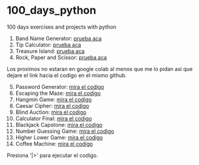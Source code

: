 # 100_days_python
 100 days exercises and projects with python

1. Band Name Generator: [prueba aca](https://colab.research.google.com/drive/1k-UUAubtunQColRWtfBHThro2yXrSPMm?hl=es#scrollTo=fVuA2dVA6I8f)
2. Tip Calculator: [prueba aca](https://colab.research.google.com/drive/1EtafxLWrz0SINDI4nq3M3fF670HPTeOT?hl=es)
3. Treasure Island: [prueba aca](https://colab.research.google.com/drive/1ItxXiwM61-LdPSlPpRe4qk9Vhwz35KFW?hl=es)
4. Rock, Paper and Scissor: [prueba aca](https://colab.research.google.com/drive/16lQyAid7zoOITOENt5_OLHo54P-_TAao)

Los proximos no estaran en google colab al menos que me lo pidan asi que dejare el link hacia el codigo en el mismo github.

5. Password Generator: [mira el codigo](https://github.com/Lifimastar/100DaysPython/blob/main/proyectos/5_password_generator.py)
6. Escaping the Maze: [mira el codigo](https://github.com/Lifimastar/100DaysPython/blob/main/proyectos/6_escaping_maze.py)
7. Hangmin Game: [mira el codigo](https://github.com/Lifimastar/100DaysPython/tree/main/proyectos/7_hangman_game)
8. Caesar Cipher: [mira el codigo](https://github.com/Lifimastar/100DaysPython/tree/main/proyectos/8_caesar_cipher)
9. Blind Auction: [mira el codigo](https://github.com/Lifimastar/100DaysPython/tree/main/proyectos/9_blind_auction)
10. Calculator Final: [mira el codigo](https://github.com/Lifimastar/100DaysPython/tree/main/proyectos/10_calculator_final)
11. Blackjack Capstone: [mira el codigo](https://github.com/Lifimastar/100DaysPython/tree/main/proyectos/11_blackjack)
12. Number Guessing Game: [mira el codigo](https://github.com/Lifimastar/100DaysPython/tree/main/proyectos/12_number_guessing)
13. Higher Lower Game: [mira el codigo](https://github.com/Lifimastar/100DaysPython/tree/main/proyectos/14_higher_lower)
14. Coffee Machine: [mira el codigo](https://github.com/Lifimastar/100DaysPython/tree/main/proyectos/15_coffee_machine)

Presiona '|>' para ejecutar el codigo.
